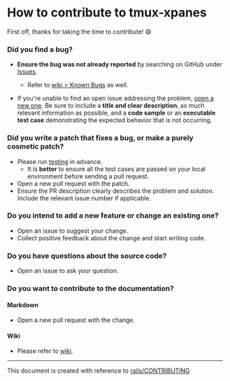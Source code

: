 # How to contribute to tmux-xpanes

First off, thanks for taking the time to contribute! :smile:

### Did you find a bug?

* **Ensure the bug was not already reported** by searching on GitHub under [Issues](https://github.com/greymd/tmux-xpanes/issues).
  * Refer to [wiki > Known Bugs](https://github.com/greymd/tmux-xpanes/wiki/Known-Bugs) as well.

* If you're unable to find an open issue addressing the problem, [open a new one](https://github.com/greymd/tmux-xpanes/issues/new). Be sure to include a **title and clear description**, as much relevant information as possible, and a **code sample** or an **executable test case** demonstrating the expected behavior that is not occurring.

### Did you write a patch that fixes a bug, or make a purely cosmetic patch?

* Please run [testing](https://github.com/greymd/tmux-xpanes/tree/doc/contributing#testing) in advance.
  * It is **better** to ensure all the test cases are passed on your local environment before sending a pull request.
* Open a new pull request with the patch.
* Ensure the PR description clearly describes the problem and solution. Include the relevant issue number if applicable.

### Do you intend to add a new feature or change an existing one?

* Open an issue to suggest your change.
* Collect positive feedback about the change and start writing code.

### Do you have questions about the source code?

* Open an issue to ask your question.

### Do you want to contribute to the documentation?

#### Markdown

* Open a new pull request with the change.

#### Wiki

* Please refer to [wiki](https://github.com/greymd/tmux-xpanes/wiki).

* * *
This document is created with reference to [rails/CONTRIBUTING](https://github.com/rails/rails/blob/master/CONTRIBUTING.md)
